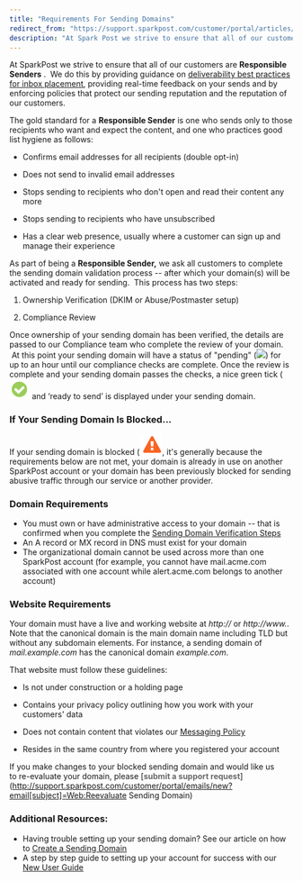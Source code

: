 ```yaml
---
title: "Requirements For Sending Domains"
redirect_from: "https://support.sparkpost.com/customer/portal/articles/2661031-requirements-for-sending-domains"
description: "At Spark Post we strive to ensure that all of our customers are Responsible Senders We do this by providing guidance on udeliverability best practices for inbox placement u providing real time feedback on your sends and by enforcing policies that protect our sending reputation and the reputation of our..."
---
```


At SparkPost we strive to ensure that all of our customers are **Responsible Senders**        .  We do this by providing guidance on <u>[deliverability best practices for inbox placement](https://support.sparkpost.com/customer/portal/articles/2396826)</u>, providing real-time feedback on your sends and by enforcing policies that protect our sending reputation and the reputation of our customers.  

The gold standard for a **Responsible Sender**        is one who sends only to those recipients who want and expect the content, and one who practices good list hygiene as follows:

*   Confirms email addresses for all recipients (double opt-in)

*   Does not send to invalid email addresses

*   Stops sending to recipients who don't open and read their content any more

*   Stops sending to recipients who have unsubscribed

*   Has a clear web presence, usually where a customer can sign up and manage their experience

As part of being a **Responsible Sender,**         we ask all customers to complete the sending domain validation process -- after which your domain(s) will be activated and ready for sending.  This process has two steps:

1.  Ownership Verification (DKIM or Abuse/Postmaster setup)

2.  Compliance Review

Once ownership of your sending domain has been verified, the details are passed to our Compliance team who complete the review of your domain.  At this point your sending domain will have a status of "pending" (![](/customer/portal/attachments/724884)) for up to an hour until our compliance checks are complete. Once the review is complete and your sending domain passes the checks, a nice green tick (![](media/requirements-for-sending-domains/customerportalattachments724884-for-up-to-an-hour-until-our-compliance-checks-are-complete-once-the-review-is-complete-and-your-sending-domain-passes-the-checks-a-nice-green-tickg) and ‘ready to send’ is displayed under your sending domain.

 ### If Your Sending Domain Is Blocked... 

If your sending domain is blocked (![](media/requirements-for-sending-domains/Screen_Shot_2016-12-09_at_12.08.26_PM_original.png), it's generally because the requirements below are not met, your domain is already in use on another SparkPost account or your domain has been previously blocked for sending abusive traffic through our service or another provider.

 ### Domain Requirements 

*   You must own or have administrative access to your domain -- that is confirmed when you complete the <u>[Sending Domain Verification Steps](https://support.sparkpost.com/customer/portal/articles/1933360)</u>
*   ​An A record or MX record in DNS must exist for your domain
*   The organizational domain cannot be used across more than one SparkPost account (for example, you cannot have mail.acme.com associated with one account while alert.acme.com belongs to another account)

 ### Website Requirements  

Your domain must have a live and working website at *http://<sending-domain>* or *http://www.<canonical-domain>*. Note that the canonical domain is the main domain name including TLD but without any subdomain elements. For instance, a sending domain of *mail.example.com* has the canonical domain *example.com*.

That website must follow these guidelines:

*   Is not under construction or a holding page

*   Contains your privacy policy outlining how you work with your customers' data

*   Does not contain content that violates our <u>[Messaging Policy](https://www.sparkpost.com/policies/messaging/)</u>

*   Resides in the same country from where you registered your account

If you make changes to your blocked sending domain and would like us to re-evaluate your domain, please [<font color="#696969">**submit a support request**</font>](http://support.sparkpost.com/customer/portal/emails/new?email[subject]=Web:Reevaluate Sending Domain)

 ### Additional Resources: 

*   Having trouble setting up your sending domain? See our article on how to <u>[Create a Sending Domain](https://support.sparkpost.com/customer/en/portal/articles/1933318-creating-sending-domains)</u>
*   A step by step guide to setting up your account for success with our <u>[New User Guide](https://support.sparkpost.com/customer/en/portal/articles/2472157-sparkpost-new-user-guide)</u>